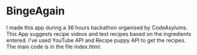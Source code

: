 # BingeAgain
I made this app during a 36 hours hackathon organised by CodeAsylums.
This App suggests recipe videos and text recipes based on the ingredients entered. I've used YouTube API and Recipe puppy API to get the recipes.
The main code is in the file index.html.
